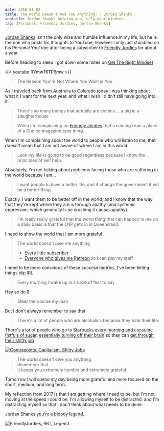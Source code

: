 ```yaml
---
date: 2018-01-02
title: The World Doesn't Owe You Anything! - Jordan Shanks
subtitle: Jordan Shanks helping you, help your mindset.
tag: [Personal, Friendly Jordies, Jordan Shanks]
---
```


<!-- Welcome to the comments -->

[Jordan Shanks](https://www.youtube.com/channel/UCaoxFlhy4oGz3EvkTGhWvkA/feed) isn't the only wise and humble influence in my life, but he is the one who posts his thoughts to YouTube, however I only just stumbled on his Personal YouTube after being a subscriber to [Friendly Jordies](http://youtube.com/friendlyjordies) for about a year.

Before heading to sleep I got down some notes on [Get The Right Mindset](https://www.youtube.com/watch?v=RYmw76TP6mw)

{{< youtube RYmw76TP6mw >}}

> The Reason You're Not Where You Want is You.

As I traveled back from Australia to Colorado today I was thinking about what it I want for the next year, and what I wish I didn't still have going into it.

> There's so many beings that actually are victims ... a pig in a slaughterhouse

> When I'm complaining on [Friendly Jordies](https://www.youtube.com/friendlyjordies) that's coming from a place of a Choice magazine type thing.

When I'm complaining about the world to people who will listen to me, that doesn't mean that I am not aware of where I am in this world.

> Look my life is going to be good regardless because I know the principles of self help.

Absolutely, I'm not talking about problems facing those who are suffering in the world because I am...

> I want people to have a better life, and if change the government it will be a better thing.

Exactly, I want them to be better off in the world, and I know that the way that they're kept where they are is through apathy (and systemic oppression, which generally is so crushing it causes apathy).

> I'm really really grateful that the worst thing that can happen to me on a daily basis is that the LNP gets in in Queensland.

I need to show the world that I am more grateful

> The world doesn't owe me anything<br/>
> - [Every little subscriber](https://www.youtube.com/friendlyjordies)<br/>
> - [Everyone who gives me Patreon](https://www.patreon.com/friendlyjordies) so I can pay my staff

I need to be more conscious of these success metrics, I've been letting things slip IRL

> Every morning I wake up in a haze of fear to say

Hey so do I!

> Steer the course my man

But I don't always remember to say that

> There's a lot of people who are alcoholics because they hate their life.

There's a lot of people who go to [Starbucks every morning and consume fistfuls of sugar](https://www.popsugar.com/fitness/Sugar-Starbucks-Drinks-40253291), [essentially turning off their brain](https://www.reddit.com/r/science/comments/7nm0n8/study_suggests_sugar_coma_is_real_glucose/) so they can [get through their shitty job](https://www.youtube.com/watch?v=gJW4-cOZt8A&t=5m2s)

[![Contrapoints, Capitalism, Shitty Jobs](/images/contrapoints/capitalism/shitty-jobs.png)](https://www.youtube.com/watch?v=gJW4-cOZt8A&t=5m2s)

> The world doesn't owe you anything<br/>
> Remember that<br/>
> It keeps you extremely humble and extremely grateful

Tomorrow I will spend my day being more grateful and more focused on the short, medium, and long term.

My reflection from 2017 is that I am getting where I need to be, but I'm not moving at the speed I could be, I'm allowing myself to be distracted, and I'm distracting myself so that I don't think about what needs to be done.

Jordan Shanks [you're a bloody legend](https://www.youtube.com/watch?v=WzN-X-haYa0&feature=youtu.be&t=3m5s).

![FriendlyJordies, RBT, Legend](/images/friendlyjordies/rbt/legend.png)

<!--

Some other screenshots

![FriendlyJordies, RBT, Dickhead](/images/friendlyjordies/rbt/dickhead.png)

![FriendlyJordies, RBT, Cop](/images/friendlyjordies/rbt/cop.png)

-->
